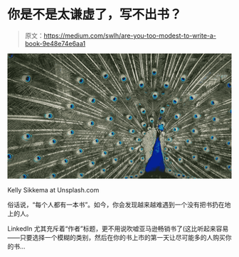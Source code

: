 # 你是不是太谦虚了，写不出书？

> 原文：<https://medium.com/swlh/are-you-too-modest-to-write-a-book-9e48e74e6aa1>

![](img/443b18d7a99d3e23d7bf824717906a86.png)

Kelly Sikkema at Unsplash.com

俗话说，“每个人都有一本书”。如今，你会发现越来越难遇到一个没有把书扔在地上的人。

LinkedIn 尤其充斥着“作者”标题，更不用说吹嘘亚马逊畅销书了(这比听起来容易——只要选择一个模糊的类别，然后在你的书上市的第一天让尽可能多的人购买你的书…